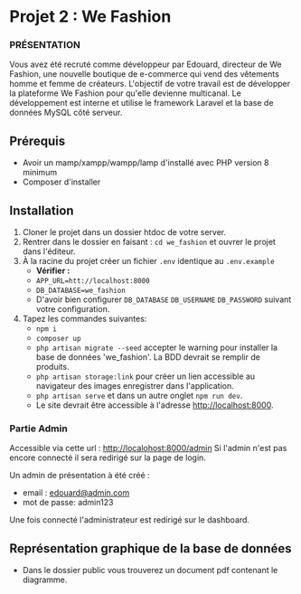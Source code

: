 # Projet 2 : <span>We Fashion</span>

### PRÉSENTATION

Vous avez été recruté comme développeur par Edouard, directeur de We Fashion, une nouvelle boutique de e-commerce qui vend des vêtements homme et femme de créateurs. L'objectif de votre travail est de développer la plateforme We Fashion pour qu'elle devienne multicanal. Le développement est interne et utilise le framework Laravel et la base de données MySQL côté serveur.

## Prérequis

-   Avoir un mamp/xampp/wampp/lamp d'installé avec PHP version 8 minimum
-   Composer d'installer

## Installation

1. Cloner le projet dans un dossier htdoc de votre server.
2. Rentrer dans le dossier en faisant : `cd we_fashion` et ouvrer le projet dans l'éditeur.
3. À la racine du projet créer un fichier `.env` identique au `.env.example`
    - **Vérifier :**
    - `APP_URL=htt://localhost:8000`
    - `DB_DATABASE=we_fashion`
    - D'avoir bien configurer `DB_DATABASE` `DB_USERNAME` `DB_PASSWORD` suivant votre configuration.
4. Tapez les commandes suivantes:
    - `npm i`
    - `composer up`
    - `php artisan migrate --seed` accepter le warning pour installer la base de données 'we_fashion'. La BDD devrait se remplir de produits.
    - `php artisan storage:link` pour créer un lien accessible au navigateur des images enregistrer dans l'application.
    - `php artisan serve` et dans un autre onglet `npm run dev`.
    - Le site devrait être accessible à l'adresse <a href="http://localhost:8000">http://localhost:8000</a>.

### Partie Admin

Accessible via cette url : <a href="http://localohost:8000/admin">http://localohost:8000/admin</a>
Si l'admin n'est pas encore connecté il sera redirigé sur la page de login.

Un admin de présentation à été créé :

-   email : edouard@admin.com
-   mot de passe: admin123

Une fois connecté l'administrateur est redirigé sur le dashboard.

## Représentation graphique de la base de données

-   Dans le dossier public vous trouverez un document pdf contenant le diagramme.
